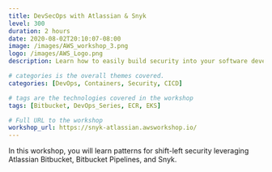 ```yaml
---
title: DevSecOps with Atlassian & Snyk
level: 300
duration: 2 hours
date: 2020-08-02T20:10:07-08:00
image: /images/AWS_workshop_3.png
logo: /images/AWS_Logo.png
description: Learn how to easily build security into your software development life cycle.

# categories is the overall themes covered. 
categories: [DevOps, Containers, Security, CICD]

# tags are the technologies covered in the workshop
tags: [Bitbucket, DevOps_Series, ECR, EKS]

# Full URL to the workshop
workshop_url: https://snyk-atlassian.awsworkshop.io/
---
```


In this workshop, you will learn patterns for shift-left security leveraging Atlassian Bitbucket, Bitbucket Pipelines, and Snyk.